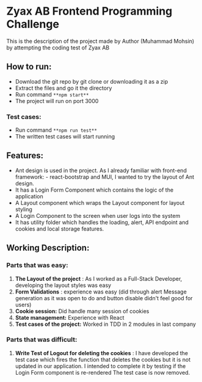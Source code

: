 # Zyax AB Frontend Programming Challenge

This is the description of the project made by Author (Muhammad Mohsin) by attempting the coding test of Zyax AB

## How to run:

- Download the git repo by git clone or downloading it as a zip
- Extract the files and go it the directory
- Run command ` **npm start** `
- The project will run on port 3000

### Test cases:

- Run command ` **npm run test** `
- The written test cases will start running

## Features:

- Ant design is used in the project. As I already familiar with front-end framework: - react-bootstrap and MUI, I wanted to try the layout of Ant design.
- It has a Login Form Component which contains the logic of the application
- A Layout component which wraps the Layout component for layout styling
- A Login Component to the screen when user logs into the system
- It has utility folder which handles the loading, alert, API endpoint and cookies and local storage features.

## Working Description:

### Parts that was easy:

1. **The Layout of the project** : As I worked as a Full-Stack Developer, developing the layout styles was easy
2. **Form Validations** : experience was easy (did through alert Message generation as it was open to do and button disable didn't feel good for users)
3. **Cookie session:** Did handle many session of cookies
4. **State management:** Experience with React
5. **Test cases of the project:** Worked in TDD in 2 modules in last company

### Parts that was difficult:

1. **Write Test of Logout for deleting the cookies** : I have developed the test case which fires the function that deletes the cookies but it is not updated in our application. I intended to complete it by testing if the Login Form component is re-rendered The test case is now removed.